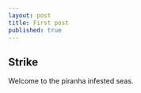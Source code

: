 ```yaml
---
layout: post
title: First post
published: true
---
```

## Strike
Welcome to the piranha infested seas.